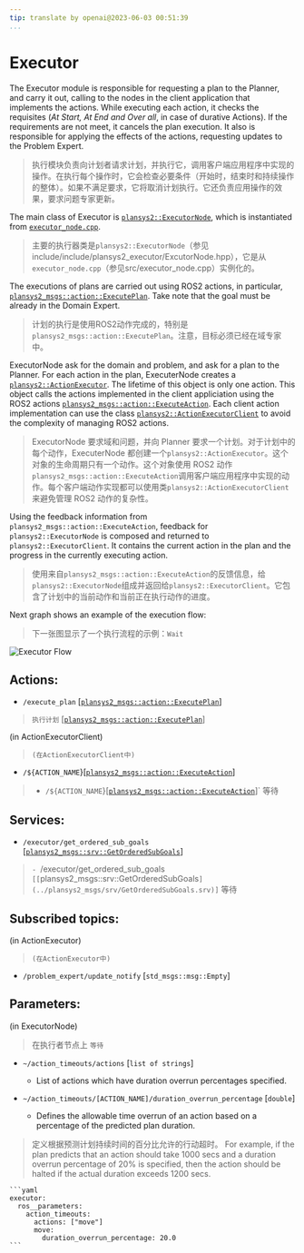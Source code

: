 ```yaml
---
tip: translate by openai@2023-06-03 00:51:39
...
```

# Executor


The Executor module is responsible for requesting a plan to the Planner, and carry it out, calling to the nodes in the client application that implements the actions. While executing each action, it checks the requisites (_At Start, At End and Over all_, in case of durative Actions). If the requirements are not meet, it cancels the plan execution. It also is responsible for applying the effects of the actions, requesting updates to the Problem Expert.

> 执行模块负责向计划者请求计划，并执行它，调用客户端应用程序中实现的操作。在执行每个操作时，它会检查必要条件（开始时，结束时和持续操作的整体）。如果不满足要求，它将取消计划执行。它还负责应用操作的效果，要求问题专家更新。


The main class of Executor is [`plansys2::ExecutorNode`](include/include/plansys2_executor/ExcutorNode.hpp), which is instantiated from [`executor_node.cpp`](src/executor_node.cpp).

> 主要的执行器类是`plansys2::ExecutorNode`（参见include/include/plansys2_executor/ExcutorNode.hpp），它是从`executor_node.cpp`（参见src/executor_node.cpp）实例化的。


The executions of plans are carried out using ROS2 actions, in particular, [`plansys2_msgs::action::ExecutePlan`](../plansys2_msgs/action/ExecutePlan.action). Take note that the goal must be already in the Domain Expert.

> 计划的执行是使用ROS2动作完成的，特别是`plansys2_msgs::action::ExecutePlan`。注意，目标必须已经在域专家中。


ExecutorNode ask for the domain and problem, and ask for a plan to the Planner. For each action in the plan, ExecuterNode creates a [`plansys2::ActionExecutor`](include/include/plansys2_executor/ActionExecutor.hpp). The lifetime of this object is only one action. This object calls the actions implemented in the client appliciation using the ROS2 actions [`plansys2_msgs::action::ExecuteAction`](../plansys2_msgs/action/ExecuteAction.action). Each client action implementation can use the class [`plansys2::ActionExecutorClient`](include/include/plansys2_executor/ActionExecutorClient.hpp) to avoid the complexity of managing ROS2 actions.

> ExecutorNode 要求域和问题，并向 Planner 要求一个计划。对于计划中的每个动作，ExecuterNode 都创建一个`plansys2::ActionExecutor`。这个对象的生命周期只有一个动作。这个对象使用 ROS2 动作`plansys2_msgs::action::ExecuteAction`调用客户端应用程序中实现的动作。每个客户端动作实现都可以使用类`plansys2::ActionExecutorClient`来避免管理 ROS2 动作的复杂性。


Using the feedback information from `plansys2_msgs::action::ExecuteAction`, feedback for `plansys2::ExecutorNode` is composed and returned to `plansys2::ExecutorClient`. It contains the current action in the plan and the progress in the currently executing action.

> 使用来自`plansys2_msgs::action::ExecuteAction`的反馈信息，给`plansys2::ExecutorNode`组成并返回给`plansys2::ExecutorClient`。它包含了计划中的当前动作和当前正在执行动作的进度。


Next graph shows an example of the execution flow:

> 下一张图显示了一个执行流程的示例：`Wait`

![Executor Flow](../plansys2_docs/Executor_graph.png)

## Actions:


- `/execute_plan` [[`plansys2_msgs::action::ExecutePlan`](../plansys2_msgs/action/ExecutePlan.action)]

> `执行计划` [[`plansys2_msgs::action::ExecutePlan`](../plansys2_msgs/action/ExecutePlan.action)]


(in ActionExecutorClient)

> `(在ActionExecutorClient中)`


- `/${ACTION_NAME`}[[`plansys2_msgs::action::ExecuteAction`](../plansys2_msgs/action/ExecuteAction.action)]

> - `/${ACTION_NAME`}[[`plansys2_msgs::action::ExecuteAction`](../plansys2_msgs/action/ExecuteAction.action)]` 等待

## Services:


- `/executor/get_ordered_sub_goals` [[`plansys2_msgs::srv::GetOrderedSubGoals`](../plansys2_msgs/srv/GetOrderedSubGoals.srv)]

> `- `/executor/get_ordered_sub_goals` [[`plansys2_msgs::srv::GetOrderedSubGoals`](../plansys2_msgs/srv/GetOrderedSubGoals.srv)]` 等待

## Subscribed topics:


(in ActionExecutor)

> `(在ActionExecutor中)`

- `/problem_expert/update_notify` [`std_msgs::msg::Empty`]

## Parameters:


(in ExecutorNode)

> 在执行者节点上 `等待`

- `~/action_timeouts/actions` [`list of strings`]

  - List of actions which have duration overrun percentages specified.

- `~/action_timeouts/[ACTION_NAME]/duration_overrun_percentage` [`double`]


  - Defines the allowable time overrun of an action based on a percentage of the predicted plan duration.

> 定义根据预测计划持续时间的百分比允许的行动超时。
    For example, if the plan predicts that an action should take 1000 secs and a duration overrun percentage of
    20% is specified, then the action should be halted if the actual duration exceeds 1200 secs.

    ```yaml
    executor:
      ros__parameters:
        action_timeouts:
          actions: ["move"]
          move:
            duration_overrun_percentage: 20.0
    ```
